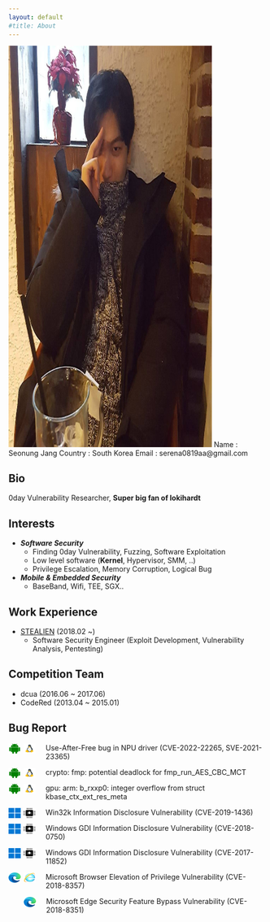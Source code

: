 ```yaml
---
layout: default
#title: About
---
```

<img src="/assets/images/meme.jpg" width="400" height="790" title="young me" alt="profile_picture">  
Name : Seonung Jang  
Country : South Korea  
Email : serena0819aa@gmail.com  

## Bio
0day Vulnerability Researcher, **Super big fan of lokihardt**


## Interests
* ***Software Security***
    * Finding 0day Vulnerability, Fuzzing, Software Exploitation
    * Low level software (**Kernel**, Hypervisor, SMM, ..)
    * Privilege Escalation, Memory Corruption, Logical Bug
* ***Mobile & Embedded Security***
    * BaseBand, Wifi, TEE, SGX..

## Work Experience
* [STEALIEN](https://www.stealien.com/main) (2018.02 ~)
    * Software Security Engineer (Exploit Development, Vulnerability Analysis, Pentesting)


## Competition Team
* dcua (2016.06 ~ 2017.06)
* CodeRed (2013.04 ~ 2015.01)


## Bug Report
<p>
<img style="float:left;margin:0px;margin-right: 5px" width="24" height="20" src="/assets/images/android.png" alt="android_icon">
<img style="float:left;margin:0px;margin-right: 20px;" width="24" height="20" src="/assets/images/linux.svg" alt="linux_icon">
Use-After-Free bug in NPU driver (CVE-2022-22265, SVE-2021-23365)
</p>


<p>
<img style="float:left;margin:0px;margin-right: 5px" width="24" height="20" src="/assets/images/android.png" alt="android_icon">
<img style="float:left;margin:0px;margin-right: 20px;" width="24" height="20" src="/assets/images/linux.svg" alt="linux_icon">
crypto: fmp: potential deadlock for fmp_run_AES_CBC_MCT
</p>

<p>
<img style="float:left;margin:0px;margin-right: 5px" width="24" height="20" src="/assets/images/android.png" alt="android_icon">
<img style="float:left;margin:0px;margin-right: 20px;" width="24" height="20" src="/assets/images/linux.svg" alt="linux_icon">
gpu: arm: b_rxxp0: integer overflow from struct kbase_ctx_ext_res_meta
</p>

<p>
<img style="float:left;margin:0px;margin-right: 5px" width="24" height="20" src="/assets/images/window_icon.png" alt="window_icon">
<img style="float:left;margin:0px;margin-right: 20px;" width="24" height="20" src="/assets/images/mic.png" alt="window_icon">
Win32k Information Disclosure Vulnerability (CVE-2019-1436)
</p>

<p>
<img style="float:left;margin:0px;margin-right: 5px;" width="24" height="20" src="/assets/images/window_icon.png" alt="window_icon" hspace=10>
<img style="float:left;margin:0px;margin-right: 20px;" width="24" height="20" src="/assets/images/mic.png" alt="window_icon">
Windows GDI Information Disclosure Vulnerability (CVE-2018-0750)
</p>

<p>
<img style="float:left;margin:0px;margin-right: 5px" width="24" height="20" src="/assets/images/window_icon.png" alt="window_icon">
<img style="float:left;margin:0px;margin-right: 20px;" width="24" height="20" src="/assets/images/mic.png" alt="window_icon">
Windows GDI Information Disclosure Vulnerability (CVE-2017-11852)
</p>

<p>
<img style="float:left;margin:0px;margin-right: 5px" width="24" height="20" src="/assets/images/ms_edge.png" alt="window_icon">
<img style="float:left;margin-right: 20px;" width="24" height="20" src="/assets/images/ie_icon.png" alt="window_icon">
Microsoft Browser Elevation of Privilege Vulnerability (CVE-2018-8357)
</p>

<p>
<img style="float:left;margin:0px;margin-left: 30px; margin-right: 20px;" width="24" height="20" src="/assets/images/ms_edge.png" alt="window_icon">
Microsoft Edge Security Feature Bypass Vulnerability (CVE-2018-8351)
</p>
